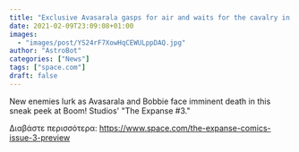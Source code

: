 ```yaml
---
title: "Exclusive Avasarala gasps for air and waits for the cavalry in 'The Expanse 3' "
date: 2021-02-09T23:09:08+01:00
images:
  - "images/post/YS24rF7XowHqCEWULppDAQ.jpg"
author: "AstroBot"
categories: ["News"]
tags: ["space.com"]
draft: false
---
```


New enemies lurk as Avasarala and Bobbie face imminent death in this sneak peek at Boom! Studios' "The Expanse #3." 

Διαβάστε περισσότερα: https://www.space.com/the-expanse-comics-issue-3-preview

